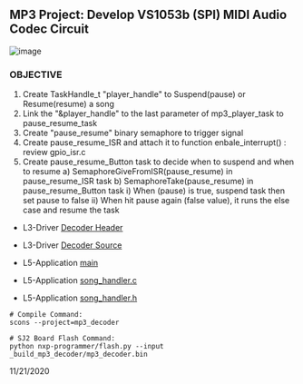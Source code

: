 ## MP3 Project: Develop VS1053b (SPI) MIDI Audio Codec Circuit

![image](https://user-images.githubusercontent.com/38081550/97953088-5e363000-1d54-11eb-8272-0d227433ceaf.png)

### OBJECTIVE

1. Create TaskHandle_t "player_handle" to Suspend(pause) or Resume(resume) a song
2. Link the "&player_handle" to the last parameter of mp3_player_task to pause_resume_task
3. Create "pause_resume" binary semaphore to trigger signal
4. Create pause_resume_ISR and attach it to function enbale_interrupt() : review gpio_isr.c
5. Create pause_resume_Button task to decide when to suspend and when to resume
   a) SemaphoreGiveFromISR(pause_resume) in pause_resume_ISR task
   b) SemaphoreTake(pause_resume) in pause_resume_Button task
   i) When (pause) is true, suspend task then set pause to false
   ii) When hit pause again (false value), it runs the else case and resume the task

- L3-Driver [Decoder Header](https://github.com/Hoangle95/Real-Time-Embedded-System-NXP/blob/main/sjtwo-c-master/projects/Decoder/l3_drivers/decoder_mp3.h)

- L3-Driver [Decoder Source](https://github.com/Hoangle95/Real-Time-Embedded-System-NXP/blob/main/sjtwo-c-master/projects/Decoder/l3_drivers/sources/decoder_mp3.c)
- L5-Application [main](https://github.com/Hoangle95/Real-Time-Embedded-System-NXP/blob/main/sjtwo-c-master/projects/Decoder/l5_application/main.c)
- L5-Application [song_handler.c](https://github.com/Hoangle95/Real-Time-Embedded-System-NXP/blob/main/sjtwo-c-master/projects/DecoderV1/l5_application/song_handler.c)
- L5-Application [song_handler.h](https://github.com/Hoangle95/Real-Time-Embedded-System-NXP/blob/main/sjtwo-c-master/projects/DecoderV1/l5_application/song_handler.h)

```
# Compile Command:
scons --project=mp3_decoder

# SJ2 Board Flash Command:
python nxp-programmer/flash.py --input _build_mp3_decoder/mp3_decoder.bin
```

11/21/2020
